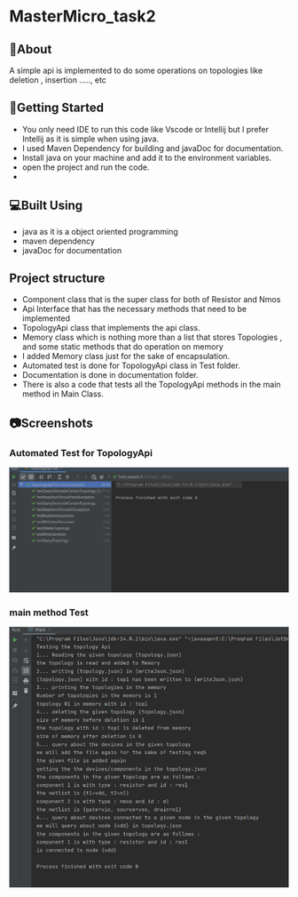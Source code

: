 # MasterMicro_task2

## 📙About
A simple api is implemented to do some operations on topologies like
deletion , insertion ....., etc
## 🏁Getting Started
- You only need IDE to run this code like Vscode or Intellij but I prefer Intellij as it is simple when using java.
- I used Maven Dependency for building and javaDoc for documentation.
- Install java on your machine and add it to the environment variables.
- open the project and run the code.
- 
## 💻Built Using
 - java as it is a object oriented programming
 - maven dependency
 - javaDoc for documentation
## Project structure
- Component class that is the super class for both of Resistor and     Nmos
- Api Interface that has the necessary methods that need to be   implemented
 - TopologyApi class that implements the api class.
 - Memory class which is nothing more than a list that stores    Topologies , and some static methods that do operation on memory
 - I added Memory class just for the sake of encapsulation.
 - Automated test is done for TopologyApi class in Test folder.
 - Documentation is done in documentation folder.
 - There is also a code that tests all the TopologyApi methods in the    main method in Main Class. 
## 📷Screenshots
### Automated Test for TopologyApi
![](images/TopologyApiTest.PNG)
### main method Test 
![](images/main%20test.PNG)

